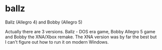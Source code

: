 # ballz
Ballz (Allegro 4) and Bobby (Allegro 5)

Actually there are 3 versions. Ballz - DOS era game, Bobby Allegro 5 game and Bobby the XNA/Xbox remake. The XNA version was by far the best but I can't figure out how to run it on modern Windows.
